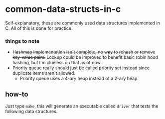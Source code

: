 # common-data-structs-in-c
Self-explanatory, these are commonly used data structures implemented in C. All of this is done for practice.

### things to note
* ~~Hashmap implementation isn't complete; no way to rehash or remove key-value pairs.~~ Lookup could be improved to benefit basic robin hood hashing, but I'm clueless on that as of now.
* Priority queue really should just be called priority set instead since duplicate items aren't allowed.
  * Priority queue uses a 4-ary heap instead of a 2-ary heap.

## how-to
Just type `make`, this will generate an executable called `driver` that tests the following data structures.
